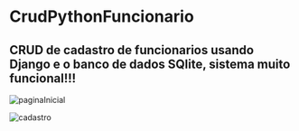 # CrudPythonFuncionario
## CRUD de cadastro de funcionarios usando Django e o banco de dados SQlite, sistema muito funcional!!!

![paginaInicial](https://user-images.githubusercontent.com/73205402/201223828-dbc9154f-b6d8-47c8-897d-8b52f9db39d9.png)

![cadastro](https://user-images.githubusercontent.com/73205402/201223871-e0c8a3e9-498f-4e0f-9ae9-3375c6e2db18.png)
